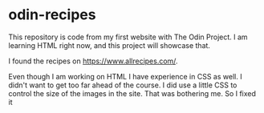 # odin-recipes
This repository is code from my first website with The Odin Project.  I am learning HTML right now, and this project will showcase that. 

I found the recipes on https://www.allrecipes.com/.

Even though I am working on HTML I have experience in CSS as well.  I didn't want to get too far ahead of the course.  I did use a little CSS to control the size of the images in the site.  That was bothering me.  So I fixed it